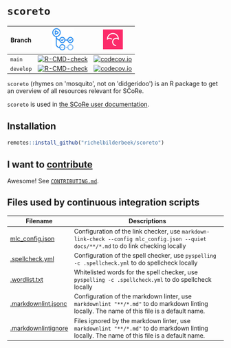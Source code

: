# `scoreto`

<!-- markdownlint-disable MD013 -->

Branch   |[![GitHub Actions logo](man/figures/GitHubActions.png)](https://github.com/richelbilderbeek/scoreto/actions)|[![Codecov logo](man/figures/Codecov.png)](https://about.codecov.io/)
---------|---------|---------
`main`   |[![R-CMD-check](https://github.com/richelbilderbeek/scoreto/actions/workflows/R-CMD-check.yaml/badge.svg?branch=main)](https://github.com/richelbilderbeek/scoreto/actions/workflows/R-CMD-check.yaml)    |[![codecov.io](https://codecov.io/github/richelbilderbeek/scoreto/coverage.svg?branch=main)](https://app.codecov.io/github/richelbilderbeek/scoreto/branch/main)
`develop`|[![R-CMD-check](https://github.com/richelbilderbeek/scoreto/actions/workflows/R-CMD-check.yaml/badge.svg?branch=develop)](https://github.com/richelbilderbeek/scoreto/actions/workflows/R-CMD-check.yaml) |[![codecov.io](https://codecov.io/github/richelbilderbeek/scoreto/coverage.svg?branch=develop)](https://app.codecov.io/github/richelbilderbeek/scoreto/branch/develop)

`scoreto` (rhymes on 'mosquito', not on 'didgeridoo') is an R package
to get an overview of all resources relevant for SCoRe.

`scoreto` is used in [the SCoRe user documentation](https://nbisweden.github.io/SCoRe_user_doc/).

## Installation

```r
remotes::install_github("richelbilderbeek/scoreto")
```

## I want to [contribute](CONTRIBUTING.md)

Awesome! See [`CONTRIBUTING.md`](CONTRIBUTING.md).

## Files used by continuous integration scripts

Filename                              |Descriptions
--------------------------------------|--------------------------------------------------------------------------------------------------------------------------------------
[mlc_config.json](mlc_config.json)    |Configuration of the link checker, use `markdown-link-check --config mlc_config.json --quiet docs/**/*.md` to do link checking locally
[.spellcheck.yml](.spellcheck.yml)    |Configuration of the spell checker, use `pyspelling -c .spellcheck.yml` to do spellcheck locally
[.wordlist.txt](.wordlist.txt)        |Whitelisted words for the spell checker, use `pyspelling -c .spellcheck.yml` to do spellcheck locally
[.markdownlint.jsonc](.markdownlint.jsonc)|Configuration of the markdown linter, use `markdownlint "**/*.md"` to do markdown linting locally. The name of this file is a default name.
[.markdownlintignore](.markdownlintignore)|Files ignored by the markdown linter, use `markdownlint "**/*.md"` to do markdown linting locally. The name of this file is a default name.
